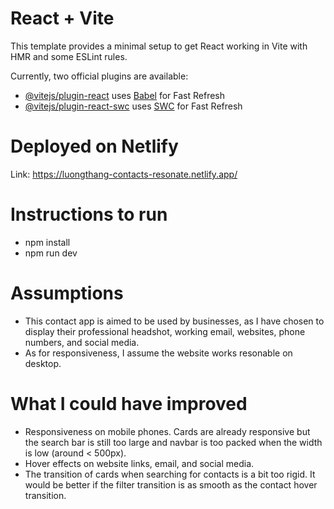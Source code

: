 # React + Vite

This template provides a minimal setup to get React working in Vite with HMR and some ESLint rules.

Currently, two official plugins are available:

- [@vitejs/plugin-react](https://github.com/vitejs/vite-plugin-react/blob/main/packages/plugin-react/README.md) uses [Babel](https://babeljs.io/) for Fast Refresh
- [@vitejs/plugin-react-swc](https://github.com/vitejs/vite-plugin-react-swc) uses [SWC](https://swc.rs/) for Fast Refresh

# Deployed on Netlify
Link: https://luongthang-contacts-resonate.netlify.app/

# Instructions to run
- npm install
- npm run dev

# Assumptions
- This contact app is aimed to be used by businesses, as I have chosen to display their professional headshot, working email, websites, phone numbers, and social media.
- As for responsiveness, I assume the website works resonable on desktop.

# What I could have improved
- Responsiveness on mobile phones. Cards are already responsive but the search bar is still too large and navbar is too packed when the width is low (around < 500px).
- Hover effects on website links, email, and social media.
- The transition of cards when searching for contacts is a bit too rigid. It would be better if the filter transition is as smooth as the contact hover transition.
